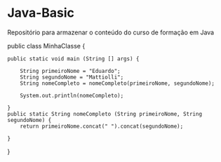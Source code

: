# Java-Basic
Repositório para armazenar o conteúdo do curso de formação em Java

public class MinhaClasse {

	public static void main (String [] args) {
		
		String primeiroNome = "Eduardo";
		String segundoNome = "Mattiolli";
		String nomeCompleto = nomeCompleto(primeiroNome, segundoNome);
		
		System.out.println(nomeCompleto);
		
	}
	public static String nomeCompleto (String primeiroNome, String segundoNome) {
		return primeiroNome.concat(" ").concat(segundoNome);
	
	}

}
